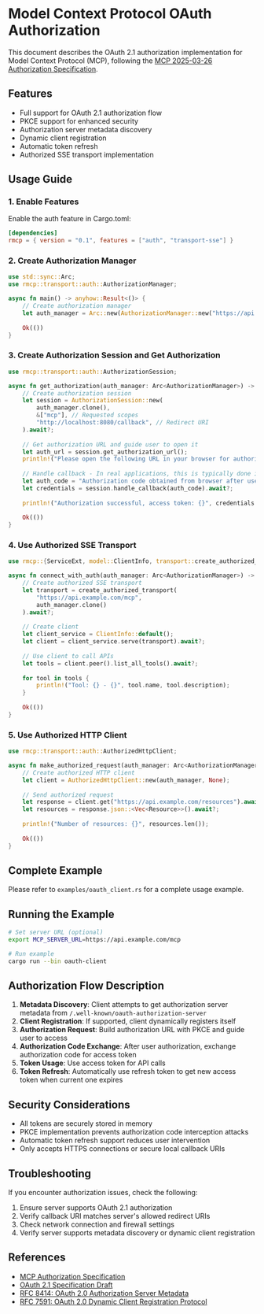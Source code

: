 # Model Context Protocol OAuth Authorization

This document describes the OAuth 2.1 authorization implementation for Model Context Protocol (MCP), following the [MCP 2025-03-26 Authorization Specification](https://spec.modelcontextprotocol.io/specification/2025-03-26/basic/authorization/).

## Features

- Full support for OAuth 2.1 authorization flow
- PKCE support for enhanced security
- Authorization server metadata discovery
- Dynamic client registration
- Automatic token refresh
- Authorized SSE transport implementation

## Usage Guide

### 1. Enable Features

Enable the auth feature in Cargo.toml:

```toml
[dependencies]
rmcp = { version = "0.1", features = ["auth", "transport-sse"] }
```

### 2. Create Authorization Manager

```rust
use std::sync::Arc;
use rmcp::transport::auth::AuthorizationManager;

async fn main() -> anyhow::Result<()> {
    // Create authorization manager
    let auth_manager = Arc::new(AuthorizationManager::new("https://api.example.com/mcp").await?);
    
    Ok(())
}
```

### 3. Create Authorization Session and Get Authorization

```rust
use rmcp::transport::auth::AuthorizationSession;

async fn get_authorization(auth_manager: Arc<AuthorizationManager>) -> anyhow::Result<()> {
    // Create authorization session
    let session = AuthorizationSession::new(
        auth_manager.clone(),
        &["mcp"], // Requested scopes
        "http://localhost:8080/callback", // Redirect URI
    ).await?;
    
    // Get authorization URL and guide user to open it
    let auth_url = session.get_authorization_url();
    println!("Please open the following URL in your browser for authorization:\n{}", auth_url);
    
    // Handle callback - In real applications, this is typically done in a callback server
    let auth_code = "Authorization code obtained from browser after user authorization";
    let credentials = session.handle_callback(auth_code).await?;
    
    println!("Authorization successful, access token: {}", credentials.access_token);
    
    Ok(())
}
```

### 4. Use Authorized SSE Transport

```rust
use rmcp::{ServiceExt, model::ClientInfo, transport::create_authorized_transport};

async fn connect_with_auth(auth_manager: Arc<AuthorizationManager>) -> anyhow::Result<()> {
    // Create authorized SSE transport
    let transport = create_authorized_transport(
        "https://api.example.com/mcp",
        auth_manager.clone()
    ).await?;
    
    // Create client
    let client_service = ClientInfo::default();
    let client = client_service.serve(transport).await?;
    
    // Use client to call APIs
    let tools = client.peer().list_all_tools().await?;
    
    for tool in tools {
        println!("Tool: {} - {}", tool.name, tool.description);
    }
    
    Ok(())
}
```

### 5. Use Authorized HTTP Client

```rust
use rmcp::transport::auth::AuthorizedHttpClient;

async fn make_authorized_request(auth_manager: Arc<AuthorizationManager>) -> anyhow::Result<()> {
    // Create authorized HTTP client
    let client = AuthorizedHttpClient::new(auth_manager, None);
    
    // Send authorized request
    let response = client.get("https://api.example.com/resources").await?;
    let resources = response.json::<Vec<Resource>>().await?;
    
    println!("Number of resources: {}", resources.len());
    
    Ok(())
}
```

## Complete Example

Please refer to `examples/oauth_client.rs` for a complete usage example.

## Running the Example

```bash
# Set server URL (optional)
export MCP_SERVER_URL=https://api.example.com/mcp

# Run example
cargo run --bin oauth-client
```

## Authorization Flow Description

1. **Metadata Discovery**: Client attempts to get authorization server metadata from `/.well-known/oauth-authorization-server`
2. **Client Registration**: If supported, client dynamically registers itself
3. **Authorization Request**: Build authorization URL with PKCE and guide user to access
4. **Authorization Code Exchange**: After user authorization, exchange authorization code for access token
5. **Token Usage**: Use access token for API calls
6. **Token Refresh**: Automatically use refresh token to get new access token when current one expires

## Security Considerations

- All tokens are securely stored in memory
- PKCE implementation prevents authorization code interception attacks
- Automatic token refresh support reduces user intervention
- Only accepts HTTPS connections or secure local callback URIs

## Troubleshooting

If you encounter authorization issues, check the following:

1. Ensure server supports OAuth 2.1 authorization
2. Verify callback URI matches server's allowed redirect URIs
3. Check network connection and firewall settings
4. Verify server supports metadata discovery or dynamic client registration

## References

- [MCP Authorization Specification](https://spec.modelcontextprotocol.io/specification/2025-03-26/basic/authorization/)
- [OAuth 2.1 Specification Draft](https://oauth.net/2.1/)
- [RFC 8414: OAuth 2.0 Authorization Server Metadata](https://datatracker.ietf.org/doc/html/rfc8414)
- [RFC 7591: OAuth 2.0 Dynamic Client Registration Protocol](https://datatracker.ietf.org/doc/html/rfc7591) 